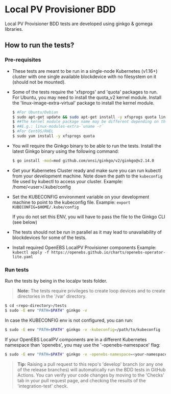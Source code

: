 # Local PV Provisioner BDD

Local PV Provisioner BDD tests are developed using ginkgo & gomega libraries.

## How to run the tests?

### Pre-requisites

- These tests are meant to be run in a single-node Kubernetes (v1.16+)
  cluster with one single available blockdevice with no filesystem on
  it (should not be mounted).

- Some of the tests require the 'xfsprogs' and 'quota' packages to run.
  For Ubuntu, you may need to install the quota_v2 kernel module. Install
  the 'linux-image-extra-virtual' package to install the kernel module.
  ```bash
  $ #For Ubuntu/Debian
  $ sudo apt-get update && sudo apt-get install -y xfsprogs quota linux-image-extra-virtual
  $ ##The kernel module package name may be different depending on the OS image
  $ ##E.g.: linux-modules-extra-`uname -r`
  $ #For CentOS/RHEL
  $ sudo yum install -y xfsprogs quota
  ```

- You will require the Ginkgo binary to be able to run the tests.
  Install the latest Ginkgo binary using the following command:
  ```bash
  $ go install -mod=mod github.com/onsi/ginkgo/v2/ginkgo@v2.14.0
  ```

- Get your Kubernetes Cluster ready and make sure you can run 
  kubectl from your development machine. 
  Note down the path to the `kubeconfig` file used by kubectl 
  to access your cluster.  Example: /home/\<user\>/.kube/config

- Set the KUBECONFIG environment variable on your 
  development machine to point to the kubeconfig file. 
  Example: `export KUBECONFIG=$HOME/.kube/config`

  If you do not set this ENV, you will have to pass the file 
  to the Ginkgo CLI (see below)

- The tests should not be run in parallel as it may lead to
  unavailability of blockdevices for some of the tests.

- Install required OpenEBS LocalPV Provisioner components
  Example: `kubectl apply -f https://openebs.github.io/charts/openebs-operator-lite.yaml`

### Run tests

Run the tests by being in the localpv tests folder. 
>**Note:** The tests require privileges to create loop devices and to create
directories in the '/var' directory.
  
```bash
$ cd <repo-directory>/tests
$ sudo -E env "PATH=$PATH" ginkgo -v
```
In case the KUBECONFIG env is not configured, you can run:
```bash
$ sudo -E env "PATH=$PATH" ginkgo -v -kubeconfig=/path/to/kubeconfig
```

If your OpenEBS LocalPV components are in a different Kubernetes namespace than 'openebs', you may use the '-openebs-namespace' flag:
```bash
$ sudo -E env "PATH=$PATH" ginkgo -v -openebs-namespace=<your-namespace>
```

>**Tip:** Raising a pull request to this repo's 'develop' branch (or any one of the release branches) will automatically run the BDD tests in GitHub Actions. You can verify your code changes by moving to the 'Checks' tab in your pull request page, and checking the results of the 'integration-test' check.
